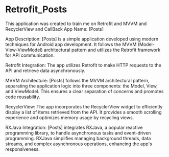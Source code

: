 # Retrofit_Posts
This application was created to train me on Retrofit and MVVM and RecyclerView and CallBack
App Name: [Posts]

App Description:
[Posts] is a simple application developed using modern techniques for Android app development. It follows the MVVM (Model-View-ViewModel) architectural pattern and utilizes the Retrofit framework for API communication.

Retrofit Integration: The app utilizes Retrofit to make HTTP requests to the API and retrieve data asynchronously.

MVVM Architecture: [Posts] follows the MVVM architectural pattern, separating the application logic into three components: the Model, View, and ViewModel. This ensures a clear separation of concerns and promotes code reusability.

RecyclerView: The app incorporates the RecyclerView widget to efficiently display a list of items retrieved from the API. It provides a smooth scrolling experience and optimizes memory usage by recycling views.

RXJava Integration: [Posts] integrates RXJava, a popular reactive programming library, to handle asynchronous tasks and event-driven programming. RXJava simplifies managing background threads, data streams, and complex asynchronous operations, enhancing the app's responsiveness.
